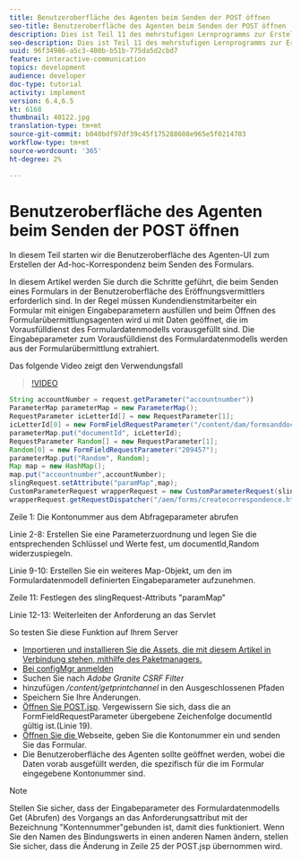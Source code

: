 ```yaml
---
title: Benutzeroberfläche des Agenten beim Senden der POST öffnen
seo-title: Benutzeroberfläche des Agenten beim Senden der POST öffnen
description: Dies ist Teil 11 des mehrstufigen Lernprogramms zur Erstellung Ihres ersten interaktiven Kommunikations-Dokuments für den Print-Kanal. In diesem Teil starten wir die Benutzeroberfläche des Agenten-UI zum Erstellen der Ad-hoc-Korrespondenz beim Senden des Formulars.
seo-description: Dies ist Teil 11 des mehrstufigen Lernprogramms zur Erstellung Ihres ersten interaktiven Kommunikations-Dokuments für den Print-Kanal. In diesem Teil starten wir die Benutzeroberfläche des Agenten-UI zum Erstellen der Ad-hoc-Korrespondenz beim Senden des Formulars.
uuid: 96f34986-a5c3-400b-b51b-775da5d2cbd7
feature: interactive-communication
topics: development
audience: developer
doc-type: tutorial
activity: implement
version: 6.4,6.5
kt: 6168
thumbnail: 40122.jpg
translation-type: tm+mt
source-git-commit: b040bdf97df39c45f175288608e965e5f0214703
workflow-type: tm+mt
source-wordcount: '365'
ht-degree: 2%

---
```



# Benutzeroberfläche des Agenten beim Senden der POST öffnen

In diesem Teil starten wir die Benutzeroberfläche des Agenten-UI zum Erstellen der Ad-hoc-Korrespondenz beim Senden des Formulars.

In diesem Artikel werden Sie durch die Schritte geführt, die beim Senden eines Formulars in der Benutzeroberfläche des Eröffnungsvermittlers erforderlich sind. In der Regel müssen Kundendienstmitarbeiter ein Formular mit einigen Eingabeparametern ausfüllen und beim Öffnen des Formularübermittlungsagenten wird ui mit Daten geöffnet, die im Vorausfülldienst des Formulardatenmodells vorausgefüllt sind. Die Eingabeparameter zum Vorausfülldienst des Formulardatenmodells werden aus der Formularübermittlung extrahiert.

Das folgende Video zeigt den Verwendungsfall

>[!VIDEO](https://video.tv.adobe.com/v/40122/?quality=9&learn=on)

```java
String accountNumber = request.getParameter("accountnumber"))
ParameterMap parameterMap = new ParameterMap();
RequestParameter icLetterId[] = new RequestParameter[1];
icLetterId[0] = new FormFieldRequestParameter("/content/dam/formsanddocuments/retirementstatementprint");
parameterMap.put("documentId", icLetterId);
RequestParameter Random[] = new RequestParameter[1];
Random[0] = new FormFieldRequestParameter("209457");
parameterMap.put("Random", Random);
Map map = new HashMap();
map.put("accountnumber",accountNumber);
slingRequest.setAttribute("paramMap",map);
CustomParameterRequest wrapperRequest = new CustomParameterRequest(slingRequest,parameterMap,"GET");
wrapperRequest.getRequestDispatcher("/aem/forms/createcorrespondence.html").include(wrapperRequest, response);
```

Zeile 1: Die Kontonummer aus dem Abfrageparameter abrufen

Linie 2-8: Erstellen Sie eine Parameterzuordnung und legen Sie die entsprechenden Schlüssel und Werte fest, um documentId,Random widerzuspiegeln.

Linie 9-10: Erstellen Sie ein weiteres Map-Objekt, um den im Formulardatenmodell definierten Eingabeparameter aufzunehmen.

Zeile 11: Festlegen des slingRequest-Attributs &quot;paramMap&quot;

Linie 12-13: Weiterleiten der Anforderung an das Servlet

So testen Sie diese Funktion auf Ihrem Server

* [Importieren und installieren Sie die Assets, die mit diesem Artikel in Verbindung stehen, mithilfe des Paketmanagers.](assets/launch-agent-ui.zip)
* [Bei configMgr anmelden](http://localhost:4502/system/console/configMgr)
* Suchen Sie nach _Adobe Granite CSRF Filter_
* hinzufügen _/content/getprintchannel_ in den Ausgeschlossenen Pfaden
* Speichern Sie Ihre Änderungen.
* [Öffnen Sie POST.jsp](http://localhost:4502/apps/AEMForms/openprintchannel/POST.jsp). Vergewissern Sie sich, dass die an FormFieldRequestParameter übergebene Zeichenfolge documentId gültig ist.(Linie 19).
* [Öffnen Sie die ](http://localhost:4502/content/OpenPrintChannel.html) Webseite, geben Sie die Kontonummer ein und senden Sie das Formular.
* Die Benutzeroberfläche des Agenten sollte geöffnet werden, wobei die Daten vorab ausgefüllt werden, die spezifisch für die im Formular eingegebene Kontonummer sind.

>[!NOTE]
>
>Stellen Sie sicher, dass der Eingabeparameter des Formulardatenmodells Get (Abrufen) des Vorgangs an das Anforderungsattribut mit der Bezeichnung &quot;Kontennummer&quot;gebunden ist, damit dies funktioniert. Wenn Sie den Namen des Bindungswerts in einen anderen Namen ändern, stellen Sie sicher, dass die Änderung in Zeile 25 der POST.jsp übernommen wird.

